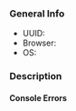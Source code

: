 [//]: # (Before logging this issue, please contact site administrators from "Report a Bug" in the syndromica website's Help menu. If a GitHub issue is needed, staff will let you know and will most likely log one on your behalf. It is recommended that you don't create a new issue unless advised to.)

[//]: # (Bugs in the mobile apps can be reported via Menu > About > Support.)

[//]: # (If you have a feature request, use "Help > Request a Feature", not GitHub.)

[//]: # (For more guidelines see https://github.com/Syndrobox/syndromica/issues/2760)

[//]: # (Fill out relevant information - UUID is found from the syndromica website at User Icon > Settings > API)
### General Info
  * UUID:
  * Browser:
  * OS:

### Description
[//]: # (Describe bug in detail here. Include screenshots if helpful.)

#### Console Errors
[//]: # (Include any JavaScript console errors here.)
